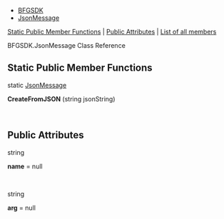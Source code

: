   - [BFGSDK](namespace_b_f_g_s_d_k.html)
  - [JsonMessage](class_b_f_g_s_d_k_1_1_json_message.html)

[Static Public Member Functions](#pub-static-methods) | [Public
Attributes](#pub-attribs) | [List of all
members](class_b_f_g_s_d_k_1_1_json_message-members.html)

BFGSDK.JsonMessage Class Reference

##  Static Public Member Functions

static [JsonMessage](class_b_f_g_s_d_k_1_1_json_message.html) 

**CreateFromJSON** (string jsonString)

 

##  Public Attributes

string 

**name** = null

 

string 

**arg** = null
